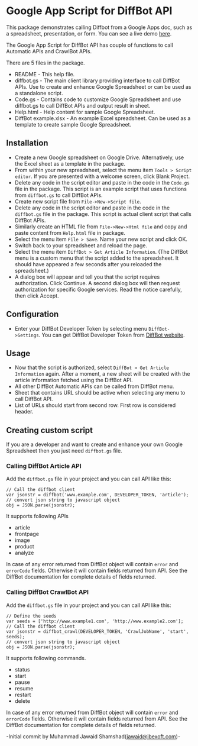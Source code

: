 # Google App Script for DiffBot API

This package demonstrates calling Diffbot from a Google Apps doc, such as a spreadsheet, presentation, or form.  You can see a live demo [here](http://bit.ly/O8fwIX).

The Google App Script for DiffBot API has couple of functions to call Automatic APIs and CrawlBot APIs.

There are 5 files in the package.

* README - This help file.
* diffbot.gs - The main client library providing interface to call DiffBot APIs. Use to create and enhance Google Spreadsheet or can be used as a standalone script.
* Code.gs - Contains code to customize Google Spreadsheet and use diffbot.gs to call DiffBot APIs and output result in sheet.
* Help.html - Help content for sample Google Spreadsheet.
* DiffBot example.xlsx - An example Excel spreadsheet. Can be used as a template to create sample Google Spreadsheet.

## Installation

* Create a new Google spreadsheet on Google Drive. Alternatively, use the Excel sheet as a template in the package.
* From within your new spreadsheet, select the menu item `Tools > Script editor`. If you are presented with a welcome screen, click Blank Project.
* Delete any code in the script editor and paste in the code in the `Code.gs` file in the package. This script is an example script that uses functions from `diffbot.gs` to call DiffBot APIs.
* Create new script file from `File->New->Script file`.
* Delete any code in the script editor and paste in the code in the `diffbot.gs` file in the package. This script is actual client script that calls DiffBot APIs.
* Similarly create an HTML file from `File->New->Html file` and copy and paste content from `Help.html` file in package.
* Select the menu item `File > Save`. Name your new script and click OK.
* Switch back to your spreadsheet and reload the page.
* Select the menu item `DiffBot > Get Article Information`. (The DiffBot menu is a custom menu that the script added to the spreadsheet. It should have appeared a few seconds after you reloaded the spreadsheet.)
* A dialog box will appear and tell you that the script requires authorization. Click Continue. A second dialog box will then request authorization for specific Google services. Read the notice carefully, then click Accept.

## Configuration

* Enter your DiffBot Developer Token by selecting menu `DiffBot->Settings`. You can get DiffBot Developer Token from [DiffBot website](http://www.diffbot.com).

## Usage

* Now that the script is authorized, select `DiffBot > Get Article Information` again. After a moment, a new sheet will be created with the article information fetched using the DiffBot API.
* All other DiffBot Automatic APIs can be called from DiffBot menu.
* Sheet that contains URL should be active when selecting any menu to call DiffBot API.
* List of URLs should start from second row. First row is considered header.

## Creating custom script

If you are a developer and want to create and enhance your own Google Spreadsheet then you just need `diffbot.gs` file.

### Calling DiffBot Article API

Add the `diffbot.gs` file in your project and you can call API like this:

```
// Call the diffbot client
var jsonstr = diffbot('www.example.com', DEVELOPER_TOKEN, 'article');
// convert json string to javascript object
obj = JSON.parse(jsonstr);
```	

It supports following APIs
* article
* frontpage
* image
* product
* analyze

In case of any error returned from DiffBot object will contain `error` and `errorCode` fields. Otherwise it will contain fields returned from API. See the DiffBot documentation for complete details of fields returned.

### Calling DiffBot CrawlBot API

Add the `diffbot.gs` file in your project and you can call API like this:

```
// Define the seeds
var seeds = ['http://www.example1.com', 'http://www.example2.com'];
// Call the diffbot client
var jsonstr = diffbot_crawl(DEVELOPER_TOKEN, 'CrawlJobName', 'start', seeds);
// convert json string to javascript object
obj = JSON.parse(jsonstr);
```	

It supports following commands.
* status
* start
* pause
* resume
* restart
* delete

In case of any error returned from DiffBot object will contain `error` and `errorCode` fields. Otherwise it will contain fields returned from API. See the DiffBot documentation for complete details of fields returned.

-Initial commit by Muhammad Jawaid Shamshad(jawaid@ibexoft.com)-